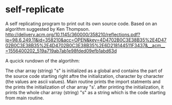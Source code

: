 # self-replicate
A self replicating program to print out its own source code. Based on an algorithm suggested by Ken Thompson.
http://delivery.acm.org/10.1145/360000/358210/reflections.pdf?ip=98.6.249.11&id=358210&acc=OPEN&key=4D4702B0C3E38B35%2E4D4702B0C3E38B35%2E4D4702B0C3E38B35%2E6D218144511F3437&__acm__=1556400202_519a719ab7ab1e98fded09efb1abd63d

A qucick rundown of the algortihm:

The char array (string) "s" is initialized as a global and contains the part of the source code starting right aftre the initialization, character by character (the values are ascii values). Main routine prints the import statments and the prints the initialization of char array "s'. after printing the initialization, it prints the whole char array (string) "s" as a string which is the code starting from main routine.
